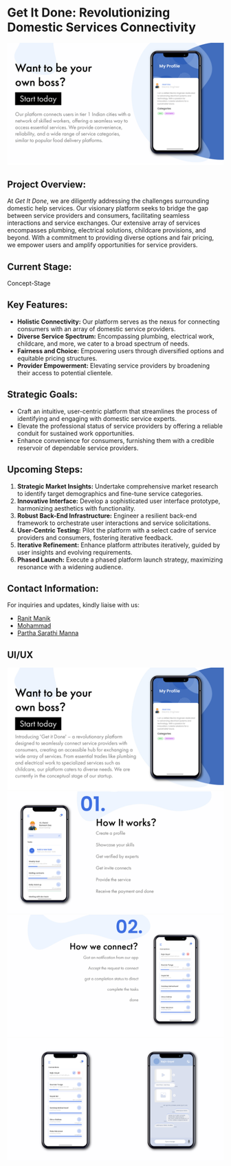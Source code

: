 # **Get It Done**: Revolutionizing Domestic Services Connectivity

![Get It Done Logo](UI_UX/UI_UX%201.png)

## **Project Overview:**
At *Get It Done*, we are diligently addressing the challenges surrounding domestic help services. Our visionary platform seeks to bridge the gap between service providers and consumers, facilitating seamless interactions and service exchanges. Our extensive array of services encompasses plumbing, electrical solutions, childcare provisions, and beyond. With a commitment to providing diverse options and fair pricing, we empower users and amplify opportunities for service providers.

## **Current Stage:**
Concept-Stage

## **Key Features:**
- **Holistic Connectivity:** Our platform serves as the nexus for connecting consumers with an array of domestic service providers.
- **Diverse Service Spectrum:** Encompassing plumbing, electrical work, childcare, and more, we cater to a broad spectrum of needs.
- **Fairness and Choice:** Empowering users through diversified options and equitable pricing structures.
- **Provider Empowerment:** Elevating service providers by broadening their access to potential clientele.

## **Strategic Goals:**
- Craft an intuitive, user-centric platform that streamlines the process of identifying and engaging with domestic service experts.
- Elevate the professional status of service providers by offering a reliable conduit for sustained work opportunities.
- Enhance convenience for consumers, furnishing them with a credible reservoir of dependable service providers.

## **Upcoming Steps:**
1. **Strategic Market Insights:** Undertake comprehensive market research to identify target demographics and fine-tune service categories.
2. **Innovative Interface:** Develop a sophisticated user interface prototype, harmonizing aesthetics with functionality.
3. **Robust Back-End Infrastructure:** Engineer a resilient back-end framework to orchestrate user interactions and service solicitations.
4. **User-Centric Testing:** Pilot the platform with a select cadre of service providers and consumers, fostering iterative feedback.
5. **Iterative Refinement:** Enhance platform attributes iteratively, guided by user insights and evolving requirements.
6. **Phased Launch:** Execute a phased platform launch strategy, maximizing resonance with a widening audience.

## **Contact Information:**
For inquiries and updates, kindly liaise with us:
- [Ranit Manik](ranitmanikofficial@outlook.com)
- [Mohammad](ranitmanikofficial@outlook.com)
- [Partha Sarathi Manna](ranitmanikofficial@outlook.com)

## **UI/UX**
![Get It Done Logo](UI_UX/UI_UX%202.jpg)
![Get It Done Logo](UI_UX/UI_UX%203.jpg)
![Get It Done Logo](UI_UX/UI_UX%204.jpg)
![Get It Done Logo](UI_UX/UI_UX%205.jpg)
